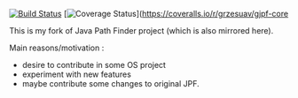 [![Build Status](https://travis-ci.org/grzesuav/gjpf-core.svg?branch=master)](https://travis-ci.org/grzesuav/gjpf-core) [![Coverage Status](https://coveralls.io/repos/grzesuav/gjpf-core/badge.svg)](https://coveralls.io/r/grzesuav/gjpf-core

This is my fork of Java Path Finder project (which is also mirrored here).


Main reasons/motivation :
* desire to contribute in some OS project
* experiment with new features
* maybe contribute some changes to original JPF.
